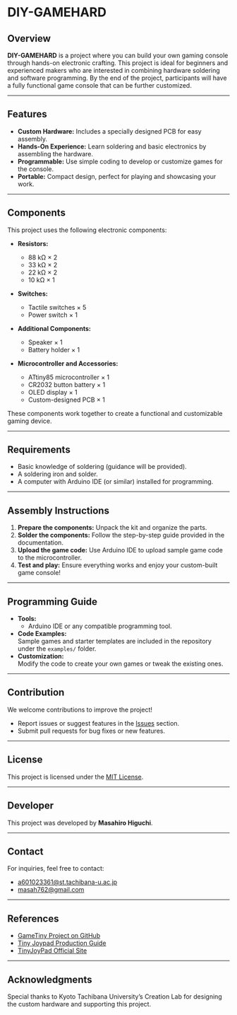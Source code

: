 # DIY-GAMEHARD

## Overview  
**DIY-GAMEHARD** is a project where you can build your own gaming console through hands-on electronic crafting. This project is ideal for beginners and experienced makers who are interested in combining hardware soldering and software programming. By the end of the project, participants will have a fully functional game console that can be further customized.

---

## Features  
- **Custom Hardware:** Includes a specially designed PCB for easy assembly.  
- **Hands-On Experience:** Learn soldering and basic electronics by assembling the hardware.  
- **Programmable:** Use simple coding to develop or customize games for the console.  
- **Portable:** Compact design, perfect for playing and showcasing your work.  

---

## Components  

This project uses the following electronic components:

- **Resistors:**  
  - 88 kΩ × 2  
  - 33 kΩ × 2  
  - 22 kΩ × 2  
  - 10 kΩ × 1  

- **Switches:**  
  - Tactile switches × 5  
  - Power switch × 1  

- **Additional Components:**  
  - Speaker × 1  
  - Battery holder × 1  

- **Microcontroller and Accessories:**  
  - ATtiny85 microcontroller × 1  
  - CR2032 button battery × 1  
  - OLED display × 1  
  - Custom-designed PCB × 1  

These components work together to create a functional and customizable gaming device.  

---

## Requirements  
- Basic knowledge of soldering (guidance will be provided).  
- A soldering iron and solder.  
- A computer with Arduino IDE (or similar) installed for programming.  

---

## Assembly Instructions  
1. **Prepare the components:** Unpack the kit and organize the parts.  
2. **Solder the components:** Follow the step-by-step guide provided in the documentation.  
3. **Upload the game code:** Use Arduino IDE to upload sample game code to the microcontroller.  
4. **Test and play:** Ensure everything works and enjoy your custom-built game console!  

---

## Programming Guide  
- **Tools:**  
  - Arduino IDE or any compatible programming tool.  
- **Code Examples:**  
  Sample games and starter templates are included in the repository under the `examples/` folder.  
- **Customization:**  
  Modify the code to create your own games or tweak the existing ones.

---

## Contribution  
We welcome contributions to improve the project!  
- Report issues or suggest features in the [Issues](#) section.  
- Submit pull requests for bug fixes or new features.  

---

## License  
This project is licensed under the [MIT License](LICENSE).  

---

## Developer  
This project was developed by **Masahiro Higuchi**.  

---

## Contact  
For inquiries, feel free to contact:  
- a601023361@st.tachibana-u.ac.jp  
- masah762@gmail.com  

---

## References  
- [GameTiny Project on GitHub](https://github.com/cheungbx/gametiny)  
- [Tiny Joypad Production Guide](https://burariweb.info/electronic-work/tiny-joypad-production.html)  
- [TinyJoyPad Official Site](https://www.tinyjoypad.com/tinyjoypad_attiny85)  

---

## Acknowledgments  
Special thanks to Kyoto Tachibana University’s Creation Lab for designing the custom hardware and supporting this project.  
